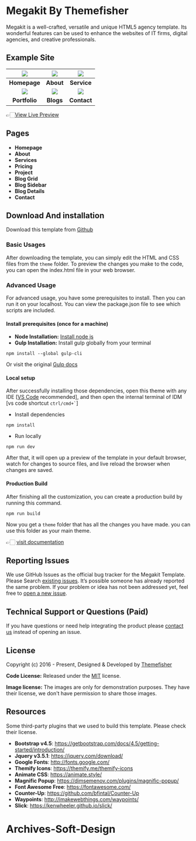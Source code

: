 # Megakit By Themefisher

Megakit is a well-crafted, versatile and unique HTML5 agency template. Its wonderful features can be used to enhance the websites of IT firms, digital agencies, and creative professionals.

<!-- demo -->
## Example Site

| [![](screenshots/homepage.png)](https://demo.themefisher.com/megakit/) | [![](screenshots/about.png)](https://demo.themefisher.com/megakit/about.html) | [![](screenshots/service.png)](https://demo.themefisher.com/megakit/service.html) |
|:---:|:---:|:---:|
| **Homepage**  | **About**  | **Service**  |
| [![](screenshots/portfolio.png)](https://demo.themefisher.com/megakit/project.html) | [![](screenshots/blog.png)](https://demo.themefisher.com/megakit/blog-grid.html) | [![](screenshots/contact.png)](https://demo.themefisher.com/megakit/contact.html) |
| **Portfolio** | **Blogs** | **Contact** |

👉🏻[View Live Preview](https://demo.themefisher.com/megakit/)

<!-- pages -->
## Pages

* **Homepage**
* **About**
* **Services**
* **Pricing**
* **Project**
* **Blog Grid**
* **Blog Sidebar**
* **Blog Details**
* **Contact**

<!-- download -->
## Download And installation

Download this template from [Github](https://github.com/themefisher/megakit/archive/main.zip)

<!-- installation -->
### Basic Usages

After downloading the template, you can simply edit the HTML and CSS files from the `theme` folder. To preview the changes you make to the code, you can open the index.html file in your web browser.

### Advanced Usage

For advanced usage, you have some prerequisites to install. Then you can run it on your localhost. You can view the package.json file to see which scripts are included.

#### Install prerequisites (once for a machine)

* **Node Installation:** [Install node js](https://nodejs.org/en/download/)
* **Gulp Installation:** Install gulp globally from your terminal

```
npm install --global gulp-cli
```

Or visit the original [Gulp docs](https://gulpjs.com/docs/en/getting-started/quick-start)

#### Local setup

After successfully installing those dependencies, open this theme with any IDE [[VS Code](https://code.visualstudio.com/) recommended], and then open the internal terminal of IDM [vs code shortcut <code>ctrl/cmd+\`</code>]

* Install dependencies

```
npm install
```

* Run locally

```
npm run dev
```

After that, it will open up a preview of the template in your default browser, watch for changes to source files, and live reload the browser when changes are saved.

#### Production Build

After finishing all the customization, you can create a production build by running this command.

```
npm run build
```

Now you get a `theme` folder that has all the changes you have made. you can use this folder as your main theme.

👉🏻 [visit documentation](https://docs.themefisher.com/megakit/)

<!-- reporting issue -->
## Reporting Issues

We use GitHub Issues as the official bug tracker for the Megakit Template. Please Search [existing issues](https://github.com/themefisher/megakit/issues). It’s possible someone has already reported the same problem.
If your problem or idea has not been addressed yet, feel free to [open a new issue](https://github.com/themefisher/megakit/issues).

<!-- support -->
## Technical Support or Questions (Paid)

If you have questions or need help integrating the product please [contact us](mailto:mehedi@themefisher.com) instead of opening an issue.

<!-- licence -->
## License

Copyright (c) 2016 - Present, Designed & Developed by [Themefisher](https://themefisher.com)

**Code License:** Released under the [MIT](https://github.com/themefisher/megakit/blob/main/LICENSE) license.

**Image license:** The images are only for demonstration purposes. They have their license, we don't have permission to share those images.

<!-- resources -->
## Resources

Some third-party plugins that we used to build this template. Please check their license.

* **Bootstrap v4.5**: <https://getbootstrap.com/docs/4.5/getting-started/introduction/>
* **Jquery v3.5.1**: <https://jquery.com/download/>
* **Google Fonts**: <http://fonts.google.com/>
* **Themify Icons**: <https://themify.me/themify-icons>
* **Animate CSS**: <https://animate.style/>
* **Magnific Popup**: <https://dimsemenov.com/plugins/magnific-popup/>
* **Font Awesome Free**: <https://fontawesome.com/>
* **Counter-Up**: <https://github.com/bfintal/Counter-Up>
* **Waypoints**: <http://imakewebthings.com/waypoints/>
* **Slick**: <https://kenwheeler.github.io/slick/>
# Archives-Soft-Design
